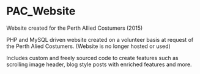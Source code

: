# PAC_Website
Website created for the Perth Allied Costumers (2015)

PHP and MySQL driven website created on a volunteer basis at request of the Perth Alied Costumers.
(Website is no longer hosted or used)

Includes custom and freely sourced code to create features such as scrolling image header, blog style posts with enriched features and more.
